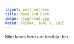 ```yaml
---
layout: post_entries
title: Road and Curb
image: /img/road.jpg
dated: FRIDAY, JUNE 5, 2015
---
```

Bike lanes here are terribly thin.
